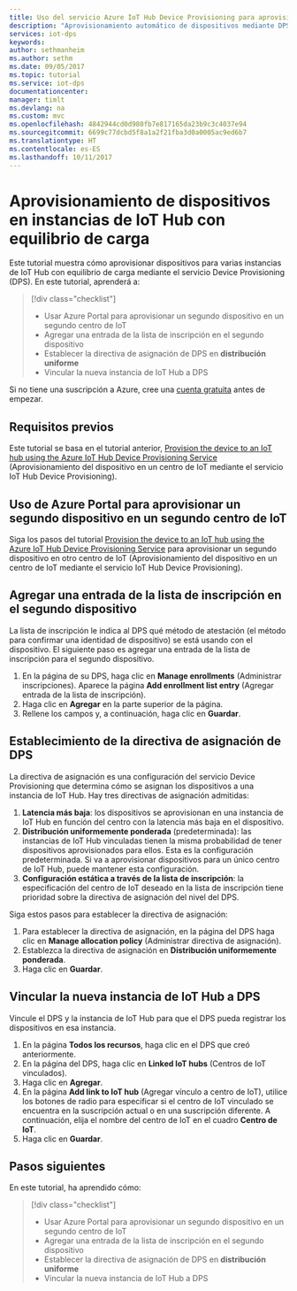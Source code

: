 ```yaml
---
title: Uso del servicio Azure IoT Hub Device Provisioning para aprovisionar dispositivos en instancias de IoT Hub con equilibrio de carga | Microsoft Docs
description: "Aprovisionamiento automático de dispositivos mediante DPS en instancias de IoT Hub con equilibrio de carga en Azure Portal"
services: iot-dps
keywords: 
author: sethmanheim
ms.author: sethm
ms.date: 09/05/2017
ms.topic: tutorial
ms.service: iot-dps
documentationcenter: 
manager: timlt
ms.devlang: na
ms.custom: mvc
ms.openlocfilehash: 4842944cd0d980fb7e817165da23b9c3c4037e94
ms.sourcegitcommit: 6699c77dcbd5f8a1a2f21fba3d0a0005ac9ed6b7
ms.translationtype: HT
ms.contentlocale: es-ES
ms.lasthandoff: 10/11/2017
---
```

# <a name="provision-devices-across-load-balanced-iot-hubs"></a>Aprovisionamiento de dispositivos en instancias de IoT Hub con equilibrio de carga

Este tutorial muestra cómo aprovisionar dispositivos para varias instancias de IoT Hub con equilibrio de carga mediante el servicio Device Provisioning (DPS). En este tutorial, aprenderá a:

> [!div class="checklist"]
> * Usar Azure Portal para aprovisionar un segundo dispositivo en un segundo centro de IoT 
> * Agregar una entrada de la lista de inscripción en el segundo dispositivo
> * Establecer la directiva de asignación de DPS en **distribución uniforme**
> * Vincular la nueva instancia de IoT Hub a DPS

Si no tiene una suscripción a Azure, cree una [cuenta gratuita](https://azure.microsoft.com/free/) antes de empezar.

## <a name="prerequisites"></a>Requisitos previos

Este tutorial se basa en el tutorial anterior, [Provision the device to an IoT hub using the Azure IoT Hub Device Provisioning Service](tutorial-provision-device-to-hub.md) (Aprovisionamiento del dispositivo en un centro de IoT mediante el servicio IoT Hub Device Provisioning).

## <a name="use-the-azure-portal-to-provision-a-second-device-to-a-second-iot-hub"></a>Uso de Azure Portal para aprovisionar un segundo dispositivo en un segundo centro de IoT

Siga los pasos del tutorial [Provision the device to an IoT hub using the Azure IoT Hub Device Provisioning Service](tutorial-provision-device-to-hub.md) para aprovisionar un segundo dispositivo en otro centro de IoT (Aprovisionamiento del dispositivo en un centro de IoT mediante el servicio IoT Hub Device Provisioning).

## <a name="add-an-enrollment-list-entry-to-the-second-device"></a>Agregar una entrada de la lista de inscripción en el segundo dispositivo

La lista de inscripción le indica al DPS qué método de atestación (el método para confirmar una identidad de dispositivo) se está usando con el dispositivo. El siguiente paso es agregar una entrada de la lista de inscripción para el segundo dispositivo. 

1. En la página de su DPS, haga clic en **Manage enrollments** (Administrar inscripciones). Aparece la página **Add enrollment list entry** (Agregar entrada de la lista de inscripción). 
2. Haga clic en **Agregar** en la parte superior de la página.
2. Rellene los campos y, a continuación, haga clic en **Guardar**.

## <a name="set-the-dps-allocation-policy"></a>Establecimiento de la directiva de asignación de DPS

La directiva de asignación es una configuración del servicio Device Provisioning que determina cómo se asignan los dispositivos a una instancia de IoT Hub. Hay tres directivas de asignación admitidas: 

1. **Latencia más baja**: los dispositivos se aprovisionan en una instancia de IoT Hub en función del centro con la latencia más baja en el dispositivo.
2. **Distribución uniformemente ponderada** (predeterminada): las instancias de IoT Hub vinculadas tienen la misma probabilidad de tener dispositivos aprovisionados para ellos. Esta es la configuración predeterminada. Si va a aprovisionar dispositivos para un único centro de IoT Hub, puede mantener esta configuración. 
3. **Configuración estática a través de la lista de inscripción**: la especificación del centro de IoT deseado en la lista de inscripción tiene prioridad sobre la directiva de asignación del nivel del DPS.

Siga estos pasos para establecer la directiva de asignación:

1. Para establecer la directiva de asignación, en la página del DPS haga clic en **Manage allocation policy** (Administrar directiva de asignación).
2. Establezca la directiva de asignación en **Distribución uniformemente ponderada**.
3. Haga clic en **Guardar**.

## <a name="link-the-new-iot-hub-to-dps"></a>Vincular la nueva instancia de IoT Hub a DPS

Vincule el DPS y la instancia de IoT Hub para que el DPS pueda registrar los dispositivos en esa instancia.

1. En la página **Todos los recursos**, haga clic en el DPS que creó anteriormente.
2. En la página del DPS, haga clic en **Linked IoT hubs** (Centros de IoT vinculados).
3. Haga clic en **Agregar**.
4. En la página **Add link to IoT hub** (Agregar vínculo a centro de IoT), utilice los botones de radio para especificar si el centro de IoT vinculado se encuentra en la suscripción actual o en una suscripción diferente. A continuación, elija el nombre del centro de IoT en el cuadro **Centro de IoT**.
5. Haga clic en **Guardar**.

## <a name="next-steps"></a>Pasos siguientes

En este tutorial, ha aprendido cómo:

> [!div class="checklist"]
> * Usar Azure Portal para aprovisionar un segundo dispositivo en un segundo centro de IoT 
> * Agregar una entrada de la lista de inscripción en el segundo dispositivo
> * Establecer la directiva de asignación de DPS en **distribución uniforme**
> * Vincular la nueva instancia de IoT Hub a DPS

<!-- Advance to the next tutorial to learn how to 
 Replace this .md
> [!div class="nextstepaction"]
> [Bind an existing custom SSL certificate to Azure Web Apps](app-service-web-tutorial-custom-ssl.md)
-->
